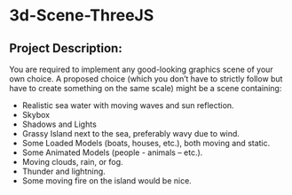 # 3d-Scene-ThreeJS
## Project Description: 
You are required to implement any good-looking graphics scene of your own choice. A 
proposed choice (which you don’t have to strictly follow but have to create something on 
the same scale) might be a scene containing: 
* Realistic sea water with moving waves and sun reflection.
* Skybox
* Shadows and Lights 
* Grassy Island next to the sea, preferably wavy due to wind.
* Some Loaded Models (boats, houses, etc.), both moving and static.
* Some Animated Models (people - animals – etc.).
* Moving clouds, rain, or fog.
* Thunder and lightning.
* Some moving fire on the island would be nice.
